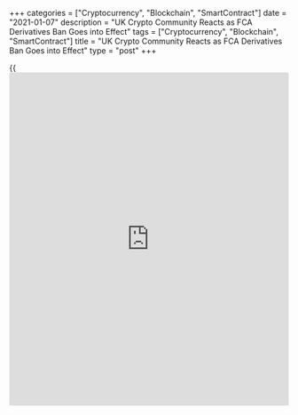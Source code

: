 +++
categories = ["Cryptocurrency", "Blockchain", "SmartContract"]
date = "2021-01-07"
description = "UK Crypto Community Reacts as FCA Derivatives Ban Goes into Effect"
tags = ["Cryptocurrency", "Blockchain", "SmartContract"]
title = "UK Crypto Community Reacts as FCA Derivatives Ban Goes into Effect"
type = "post"
+++

{{<iframe id="large-banner" src="https://www.bounty.group/#slide=11.0" width="100%" height="600" scrolling="no" style="border: 0px solid rgb(216, 221, 230); border-radius: 3px;">}}

On Wednesday, the decision by the United Kingdom’s Financial Conduct
Authority to ban crypto futures and exchange-traded notes finally went
into effect. The FCA initially announced the ban back in October 2020
following a year-long consideration of the matter. At the time, the FCA
argued that crypto derivatives were ill-suited to retail [investor](https://www.fintechee.com/tutorial-for-forex-trading/investor-mode/)s who
were at risk of incurring significant losses.

![UK crypto community reacts as FCA derivatives ban goes into effect][1]

Commenting on the decision as the ban went into effect on Wednesday, Ian
Taylor, chair of the self-regulatory trade group CryptoUK, told
Cointelegraph: “The regulator is clearly focused on consumer protection,
and rightfully so. Derivatives allow for leverage — enabling [investor](https://www.fintechee.com/tutorial-for-forex-trading/investor-mode/)s
to magnify their gains, but equally their losses. The FCA has raised
concerns about retail [investor](https://www.fintechee.com/tutorial-for-forex-trading/investor-mode/)s being exposed to significant losses and
volatility, that they may not fully appreciate.”

However, Taylor faulted the FCA’s characterization of retail crypto
derivatives [investor](https://www.fintechee.com/tutorial-for-forex-trading/investor-mode/)s as unsophisticated. The CryptoUK chair also
remarked that the FCA could have opted for stricter leverage limits
similar to the restrictions placed on contracts for differences, rather
than placing a blanket ban.

With the ban in place, crypto derivatives can no longer be included in
individual savings accounts, or ISAs and self-invested personal
pensions, or SIPPs. However, there are concerns that the move might push
[investor](https://www.fintechee.com/tutorial-for-forex-trading/investor-mode/)s towards unregulated offerings in other jurisdictions that pose
even greater risks to retail [investor](https://www.fintechee.com/tutorial-for-forex-trading/investor-mode/)s than the products previously on
offer in the U.K.

_Source:[FXPro][2]_

   1. /files/downloads/3/3/2/3325cc03b2ae80c60855ce341d9be326_3f9023ddf7134611c00754579340e733.png
   2. /geturl/index/b148ea1ff9556c639fecba2e8238ee36f06a82ad/